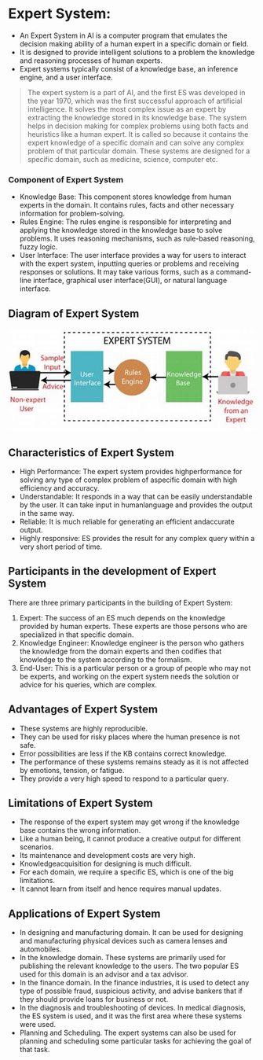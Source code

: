 # Expert System:
* An Expert System in AI is a computer program that emulates the decision making ability of a human expert in a specific domain or field. 
* It is designed to provide intelligent solutions to a problem the knowledge and reasoning processes of human experts. 
* Expert systems typically consist of a knowledge base, an inference engine, and a user interface.

> The expert system is a part of AI, and the first ES was developed in the year 1970, which was the first successful approach of artificial intelligence. It solves the most complex issue as an expert by extracting the knowledge stored in its knowledge base. The system helps in decision making for complex problems using both facts and heuristics like a human expert. It is called so because it contains the expert knowledge of a specific domain and can solve any complex problem of that particular domain. These systems are designed for a specific domain, such as medicine, science, computer etc.

### Component of Expert System
 * Knowledge Base: This component stores knowledge from human experts in the domain. It contains rules, facts and other necessary information for problem-solving.
 * Rules Engine: The rules engine is responsible for interpreting and applying the knowledge stored in the knowledge base to solve problems. It uses reasoning mechanisms, such as rule-based reasoning, fuzzy logic.
 * User Interface: The user interface provides a way for users to interact with the expert system, inputting queries or problems and receiving responses or solutions. It may take various forms, such as a command-line interface, graphical user interface(GUI), or natural language interface.

 ## Diagram of Expert System
![](/Expert-System/OIP.jpg "Diagram of Expert System")

## Characteristics of Expert System
 * High Performance: The expert system provides highperformance for solving any type of complex problem of aspecific domain with high efficiency and accuracy.
 * Understandable: It responds in a way that can be easily understandable by the user. It can take input in humanlanguage and provides the output in the same way.
 * Reliable: It is much reliable for generating an efficient andaccurate output.
 * Highly responsive: ES provides the result for any complex query within a very short period of time.

## Participants in the development of Expert System
 There are three primary participants in the building of Expert System:
 1. Expert: The success of an ES much depends on the knowledge provided by human experts. These experts are those persons who are specialized in that specific domain.
 2. Knowledge Engineer: Knowledge engineer is the person who gathers the knowledge from the domain experts and then codifies that knowledge to the system according to the formalism.
 3. End-User: This is a particular person or a group of people who may not be experts, and working on the expert system needs the solution or advice for his queries, which are complex.

 ## Advantages of Expert System
 * These systems are highly reproducible.
 * They can be used for risky places where the human presence is not safe.
 * Error possibilities are less if the KB contains correct knowledge.
 * The performance of these systems remains steady as it is not affected by emotions, tension, or fatigue.
 * They provide a very high speed to respond to a particular query.

 ## Limitations of Expert System
 * The response of the expert system may get wrong if the knowledge base contains the wrong information.
 * Like a human being, it cannot produce a creative output for different scenarios.
 * Its maintenance and development costs are very high.
 * Knowledgeacquisition for designing is much difficult.
 * For each domain, we require a specific ES, which is one of the big limitations.
 * It cannot learn from itself and hence requires manual updates.

## Applications of Expert System
 * In designing and manufacturing domain. It can be used for designing and manufacturing physical devices such as camera lenses and automobiles.
 * In the knowledge domain. These systems are primarily used for publishing the relevant knowledge to the users. The two popular ES used for this domain is an advisor and a tax advisor.
 * In the finance domain. In the finance industries, it is used to detect any type of possible fraud, suspicious activity, and advise bankers that if they should provide loans for business or not.
 * In the diagnosis and troubleshooting of devices. In medical diagnosis, the ES system is used, and it was the first area where these systems were used.
 * Planning and Scheduling. The expert systems can also be used for planning and scheduling some particular tasks for achieving the goal of that task.
